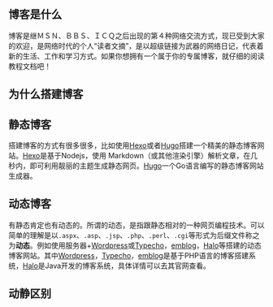 ## 博客是什么

博客是继ＭＳＮ、ＢＢＳ、ＩＣＱ之后出现的第４种网络交流方式，现已受到大家的欢迎，是网络时代的个人“读者文摘”，是以超级链接为武器的网络日记，代表着新的生活、工作和学习方式。如果你想拥有一个属于你的专属博客，就仔细的阅读教程文档吧！

## 为什么搭建博客



## 静态博客

搭建博客的方式有很多很多，比如使用[Hexo](https://hexo.io/)或者[Hugo](https://gohugo.io/)搭建一个精美的静态博客网站。[Hexo](https://hexo.io/)是基于Nodejs，使用 Markdown（或其他渲染引擎）解析文章，在几秒内，即可利用靓丽的主题生成静态网页。[Hugo](https://gohugo.io/)一个Go语言编写的静态博客网站生成器。

## 动态博客

有静态肯定也有动态的。所谓的动态，是指跟静态相对的一种网页编程技术。可以简单的理解是以`.aspx`、`.asp`、`.jsp`、`.php`、`.perl`、`.cgi`等形式为后缀文件称之为**动态**。例如使用服务器+[Wordpress](https://wordpress.org/)或[Typecho](http://typecho.org/)，[emblog](https://emlog.net/)，[Halo](https://halo.run/)等搭建的动态博客网站。其中[Wordpress](https://wordpress.org/)，[Typecho](http://typecho.org/)，[emblog](https://emlog.net/)是基于PHP语言的博客搭建系统，[Halo](https://halo.run/)是Java开发的博客系统，具体详情可以去其官网查看。

## 动静区别





